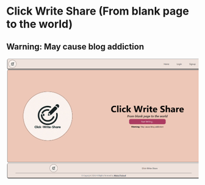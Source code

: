 # Click Write Share (From blank page to the world)

## **Warning:** May cause blog addiction

<img src="public/assets/homepage.png" alt="CWS Homepage" ></img>
